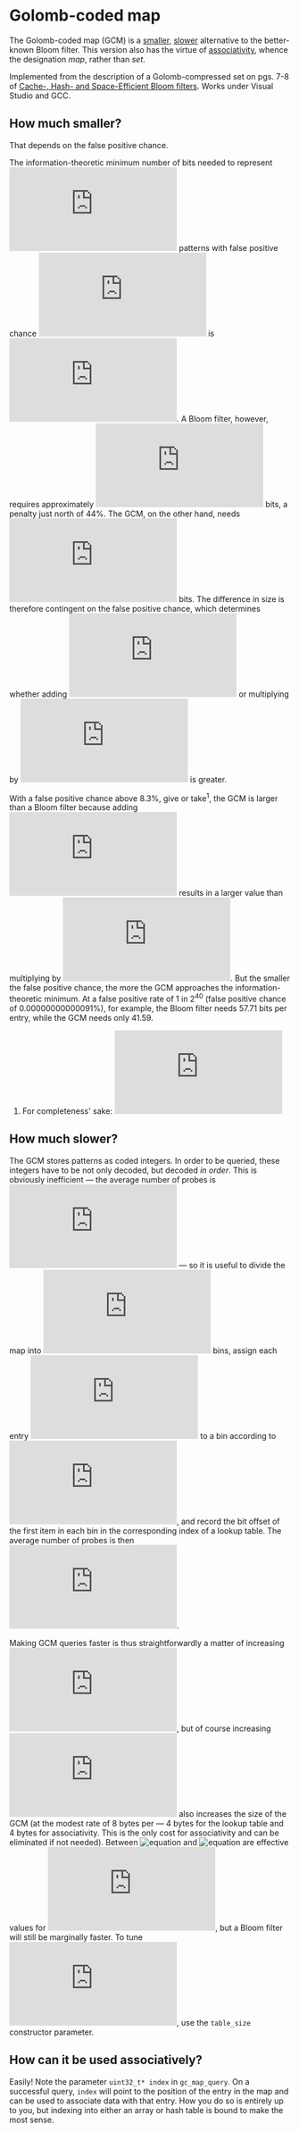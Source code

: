 # Golomb-coded map

The Golomb-coded map (GCM) is a [smaller](#smaller), [slower](#slower) alternative to the better-known Bloom filter. This version also has the virtue of [associativity](#associative), whence the designation *map*, rather than *set*.

Implemented from the description of a Golomb-compressed set on pgs. 7-8 of [Cache-, Hash- and Space-Efficient Bloom filters](http://algo2.iti.kit.edu/singler/publications/cacheefficientbloomfilters-wea2007.pdf). Works under Visual Studio and GCC.

## <a name="smaller"/> How much smaller?

That depends on the false positive chance.

The information-theoretic minimum number of bits needed to represent ![equation](http://latex.codecogs.com/gif.latex?n) patterns with false positive chance ![equation](http://latex.codecogs.com/gif.latex?%5Cepsilon) is ![equation](http://latex.codecogs.com/gif.latex?%5Cinline%20n%5Clog_2%7B%5E1%2F_%5Cepsilon). A Bloom filter, however, requires approximately ![equation](http://latex.codecogs.com/gif.latex?%5Cinline%20n%5Clog_2%7B%5E1%2F_%5Cepsilon%7D%5Clog_%7B2%7De) bits, a penalty just north of 44%. The GCM, on the other hand, needs ![equation](http://latex.codecogs.com/gif.latex?%5Cinline%20n%5Clog_2%7B%5E1%2F_%5Cepsilon%7D%2B%281-%5Csqrt%5Bn%5D%7B1-%5Cepsilon%7D%29%5E%7B-1%7D) bits. The difference in size is therefore contingent on the false positive chance, which determines whether adding ![equation](http://latex.codecogs.com/gif.latex?%5Cinline%20%281-%5Csqrt%5Bn%5D%7B1-%5Cepsilon%7D%29%5E%7B-1%7D) or multiplying by ![equation](http://latex.codecogs.com/gif.latex?%5Cinline%20%5Clog_%7B2%7De) is greater.

With a false positive chance above 8.3%, give or take<sup>1</sup>, the GCM is larger than a Bloom filter because adding ![equation](http://latex.codecogs.com/gif.latex?%5Cinline%20%281-%5Csqrt%5Bn%5D%7B1-%5Cepsilon%7D%29%5E%7B-1%7D) results in a larger value than multiplying by ![equation](http://latex.codecogs.com/gif.latex?%5Cinline%20%5Clog_%7B2%7De). But the smaller the false positive chance, the more the GCM approaches the information-theoretic minimum. At a false positive rate of 1 in 2<sup>40</sup> (false positive chance of 0.00000000000091%), for example, the Bloom filter needs 57.71 bits per entry, while the GCM needs only 41.59.

1. For completeness' sake: ![equation](http://latex.codecogs.com/png.latex?%5Cinline%20%5Cepsilon%20%3D%20%5Cleft%20%28%202%5E%7B%5Cfrac%7B%281-%5Csqrt%5Bn%5D%7B1-%5Cepsilon%20%7D%29%5E%7B-1%7D%7D%7B%5Clog_2%28e%29-1%7D%7D%20%5Cright%20%29%5E%7B-1%7D%20%5Capprox%208.3)

## <a name="slower"/> How much slower?

The GCM stores patterns as coded integers. In order to be queried, these integers have to be not only decoded, but decoded *in order*. This is obviously inefficient — the average number of probes is ![equation](http://latex.codecogs.com/gif.latex?%5Cinline%20%5En%2F_2) — so it is useful to divide the map into ![equation](http://latex.codecogs.com/gif.latex?i) bins, assign each entry ![equation](http://latex.codecogs.com/gif.latex?h) to a bin according to ![equation](http://latex.codecogs.com/gif.latex?%5Cinline%20%5Clfloor%5Eh%2F_%5Cfrac%7Bn%7D%7Bi%7D%5Crfloor), and record the bit offset of the first item in each bin in the corresponding index of a lookup table. The average number of probes is then ![equation](http://latex.codecogs.com/gif.latex?%5Cinline%20%5En%2F_%7B2i%7D).

Making GCM queries faster is thus straightforwardly a matter of increasing ![equation](http://latex.codecogs.com/gif.latex?i), but of course increasing ![equation](http://latex.codecogs.com/gif.latex?i) also increases the size of the GCM (at the modest rate of 8 bytes per — 4 bytes for the lookup table and 4 bytes for associativity. This is the only cost for associativity and can be eliminated if not needed). Between ![equation](http://latex.codecogs.com/gif.latex?%5Cinline%20%5En%2F_{75}) and ![equation](http://latex.codecogs.com/gif.latex?%5Cinline%20%5En%2F_{20}) are effective values for ![equation](http://latex.codecogs.com/gif.latex?i), but a Bloom filter will still be marginally faster. To tune ![equation](http://latex.codecogs.com/gif.latex?i), use the `table_size` constructor parameter.

## <a name="associative"/> How can it be used associatively?

Easily! Note the parameter `uint32_t* index` in `gc_map_query`. On a successful query, `index` will point to the position of the entry in the map and can be used to associate data with that entry. How you do so is entirely up to you, but indexing into either an array or hash table is bound to make the most sense.
